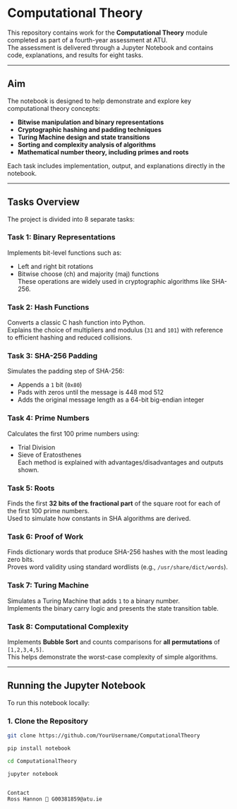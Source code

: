 # Computational Theory

This repository contains work for the **Computational Theory** module completed as part of a fourth-year assessment at ATU.  
The assessment is delivered through a Jupyter Notebook and contains code, explanations, and results for eight tasks.

---

## Aim

The notebook is designed to help demonstrate and explore key computational theory concepts:

- **Bitwise manipulation and binary representations**  
- **Cryptographic hashing and padding techniques**  
- **Turing Machine design and state transitions**  
- **Sorting and complexity analysis of algorithms**  
- **Mathematical number theory, including primes and roots**  

Each task includes implementation, output, and explanations directly in the notebook.

---

## Tasks Overview

The project is divided into 8 separate tasks:

### **Task 1: Binary Representations**
Implements bit-level functions such as:
- Left and right bit rotations
- Bitwise choose (ch) and majority (maj) functions  
These operations are widely used in cryptographic algorithms like SHA-256.

### **Task 2: Hash Functions**
Converts a classic C hash function into Python.  
Explains the choice of multipliers and modulus (`31` and `101`) with reference to efficient hashing and reduced collisions.

### **Task 3: SHA-256 Padding**
Simulates the padding step of SHA-256:
- Appends a `1` bit (`0x80`)
- Pads with zeros until the message is 448 mod 512
- Adds the original message length as a 64-bit big-endian integer  

### **Task 4: Prime Numbers**
Calculates the first 100 prime numbers using:
- Trial Division  
- Sieve of Eratosthenes  
Each method is explained with advantages/disadvantages and outputs shown.

### **Task 5: Roots**
Finds the first **32 bits of the fractional part** of the square root for each of the first 100 prime numbers.  
Used to simulate how constants in SHA algorithms are derived.

### **Task 6: Proof of Work**
Finds dictionary words that produce SHA-256 hashes with the most leading zero bits.  
Proves word validity using standard wordlists (e.g., `/usr/share/dict/words`).

### **Task 7: Turing Machine**
Simulates a Turing Machine that adds `1` to a binary number.  
Implements the binary carry logic and presents the state transition table.

### **Task 8: Computational Complexity**
Implements **Bubble Sort** and counts comparisons for **all permutations** of `[1,2,3,4,5]`.  
This helps demonstrate the worst-case complexity of simple algorithms.

---

## Running the Jupyter Notebook

To run this notebook locally:

### 1. **Clone the Repository**
```bash
git clone https://github.com/YourUsername/ComputationalTheory

pip install notebook

cd ComputationalTheory

jupyter notebook


Contact
Ross Hannon 📧 G00381859@atu.ie